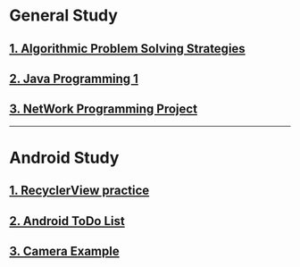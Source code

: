 # General Study
## [1. Algorithmic Problem Solving Strategies](https://github.com/SeungWonU/myStudy/tree/master/Algorithmic%20Problem%20Solving%20Strategies)
## [2. Java Programming 1](https://github.com/SeungWonU/myStudy/tree/master/Java%20Programming%201)
## [3. NetWork Programming Project](https://github.com/SeungWonU/myStudy/tree/master/NetWork%20Programming%20Project)

----------------------------------------------------------------

# Android Study
## [1. RecyclerView practice](https://github.com/SeungWonU/AndroidDev)
## [2. Android ToDo List](https://github.com/SeungWonU/myStudy/tree/master/Android%20TodoList)
## [3. Camera Example](https://github.com/SeungWonU/myStudy/tree/master/Camera%20Example)
